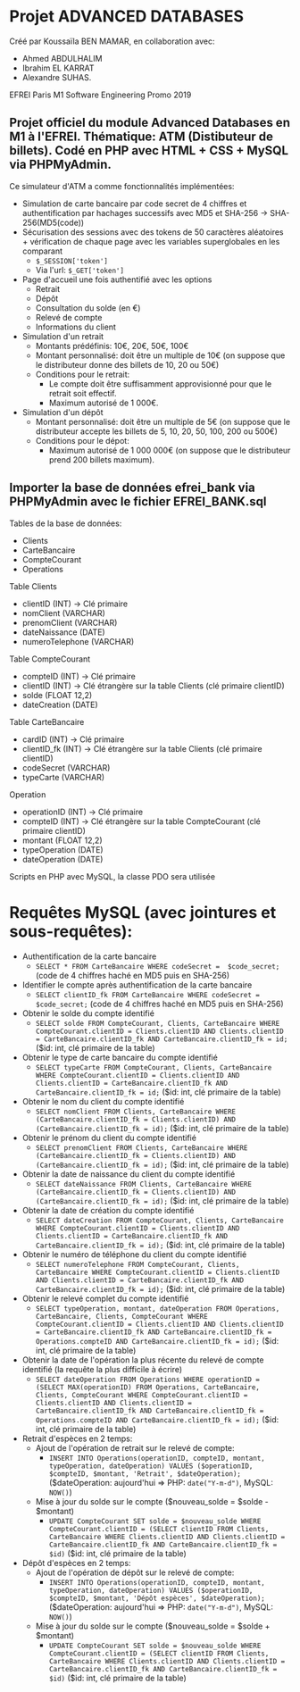 # Projet ADVANCED DATABASES

Créé par Koussaïla BEN MAMAR, en collaboration avec:
* Ahmed ABDULHALIM
* Ibrahim EL KARRAT
* Alexandre SUHAS.

EFREI Paris M1 Software Engineering Promo 2019

## Projet officiel du module Advanced Databases en M1 à l'EFREI. Thématique: ATM (Distibuteur de billets). Codé en PHP avec HTML + CSS + MySQL via PHPMyAdmin.

Ce simulateur d'ATM a comme fonctionnalités implémentées:
* Simulation de carte bancaire par code secret de 4 chiffres et authentification par hachages successifs avec MD5 et SHA-256 -> SHA-256(MD5(code))
* Sécurisation des sessions avec des tokens de 50 caractères aléatoires + vérification de chaque page avec les variables superglobales en les comparant
  * ` $_SESSION['token'] `
  * Via l'url: ` $_GET['token'] ` 
* Page d'accueil une fois authentifié avec les options
  * Retrait
  * Dépôt
  * Consultation du solde (en €)
  * Relevé de compte
  * Informations du client
* Simulation d'un retrait
  * Montants prédéfinis: 10€, 20€, 50€, 100€
  * Montant personnalisé: doit être un multiple de 10€ (on suppose que le distributeur donne des billets de 10, 20 ou 50€)
  * Conditions pour le retrait: 
    * Le compte doit être suffisamment approvisionné pour que le retrait soit effectif.
    * Maximum autorisé de 1 000€.
* Simulation d'un dépôt
  * Montant personnalisé: doit être un multiple de 5€ (on suppose que le distributeur accepte les billets de 5, 10, 20, 50, 100, 200 ou 500€)
  * Conditions pour le dépot: 
    * Maximum autorisé de 1 000 000€ (on suppose que le distributeur prend 200 billets maximum).

## Importer la base de données efrei_bank via PHPMyAdmin avec le fichier EFREI_BANK.sql

Tables de la base de données:
- Clients 
- CarteBancaire
- CompteCourant
- Operations

Table Clients
- clientID (INT) -> Clé primaire
- nomClient (VARCHAR)
- prenomClient (VARCHAR)
- dateNaissance (DATE)
- numeroTelephone (VARCHAR)

Table CompteCourant
- compteID (INT) -> Clé primaire
- clientID (INT) -> Clé étrangère sur la table Clients (clé primaire clientID)
- solde (FLOAT 12,2)
- dateCreation (DATE)

Table CarteBancaire
- cardID (INT) -> Clé primaire
- clientID_fk (INT) -> Clé étrangère sur la table Clients (clé primaire clientID)
- codeSecret (VARCHAR)
- typeCarte (VARCHAR)

Operation
- operationID (INT) -> Clé primaire
- compteID (INT) -> Clé étrangère sur la table CompteCourant (clé primaire clientID)
- montant (FLOAT 12,2)
- typeOperation (DATE)
- dateOperation (DATE)

Scripts en PHP avec MySQL, la classe PDO sera utilisée

# Requêtes MySQL (avec jointures et sous-requêtes):
* Authentification de la carte bancaire
  * `SELECT * FROM CarteBancaire WHERE codeSecret =  $code_secret;` (code de 4 chiffres haché en MD5 puis en SHA-256)
* Identifier le compte après authentification de la carte bancaire
  * `SELECT clientID_fk FROM CarteBancaire WHERE codeSecret =  $code_secret;` (code de 4 chiffres haché en MD5 puis en SHA-256)
* Obtenir le solde du compte identifié
  * `SELECT solde FROM CompteCourant, Clients, CarteBancaire WHERE CompteCourant.clientID = Clients.clientID AND Clients.clientID = CarteBancaire.clientID_fk AND CarteBancaire.clientID_fk = id;` ($id: int, clé primaire de la table)
* Obtenir le type de carte bancaire du compte identifié
  * `SELECT typeCarte FROM CompteCourant, Clients, CarteBancaire WHERE CompteCourant.clientID = Clients.clientID AND Clients.clientID = CarteBancaire.clientID_fk AND CarteBancaire.clientID_fk = id;` ($id: int, clé primaire de la table)
* Obtenir le nom du client du compte identifié
  * `SELECT nomClient FROM Clients, CarteBancaire WHERE (CarteBancaire.clientID_fk = Clients.clientID) AND (CarteBancaire.clientID_fk = id);` ($id: int, clé primaire de la table)
* Obtenir le prénom du client du compte identifié
  * `SELECT prenomClient FROM Clients, CarteBancaire WHERE (CarteBancaire.clientID_fk = Clients.clientID) AND (CarteBancaire.clientID_fk = id);` ($id: int, clé primaire de la table)
* Obtenir la date de naissance du client du compte identifié
  * `SELECT dateNaissance FROM Clients, CarteBancaire WHERE (CarteBancaire.clientID_fk = Clients.clientID) AND (CarteBancaire.clientID_fk = id);` ($id: int, clé primaire de la table)
* Obtenir la date de création du compte identifié
  * `SELECT dateCreation FROM CompteCourant, Clients, CarteBancaire WHERE CompteCourant.clientID = Clients.clientID AND Clients.clientID = CarteBancaire.clientID_fk AND CarteBancaire.clientID_fk = id);` ($id: int, clé primaire de la table)
* Obtenir le numéro de téléphone du client du compte identifié
  * `SELECT numeroTelephone FROM CompteCourant, Clients, CarteBancaire WHERE CompteCourant.clientID = Clients.clientID AND Clients.clientID = CarteBancaire.clientID_fk AND CarteBancaire.clientID_fk = id);` ($id: int, clé primaire de la table)
* Obtenir le relevé complet du compte identifié
  * `SELECT typeOperation, montant, dateOperation FROM Operations, CarteBancaire, Clients, CompteCourant WHERE CompteCourant.clientID = Clients.clientID AND Clients.clientID = CarteBancaire.clientID_fk AND CarteBancaire.clientID_fk = Operations.compteID AND CarteBancaire.clientID_fk = id);` ($id: int, clé primaire de la table)
* Obtenir la date de l'opération la plus récente du relevé de compte identifié (la requête la plus difficile à écrire)
  * `SELECT dateOperation FROM Operations WHERE operationID = (SELECT MAX(operationID) FROM Operations, CarteBancaire, Clients, CompteCourant WHERE CompteCourant.clientID = Clients.clientID AND Clients.clientID = CarteBancaire.clientID_fk AND CarteBancaire.clientID_fk = Operations.compteID AND CarteBancaire.clientID_fk = id);` ($id: int, clé primaire de la table)
* Retrait d'espèces en 2 temps:
  * Ajout de l'opération de retrait sur le relevé de compte:
    * `INSERT INTO Operations(operationID, compteID, montant, typeOperation, dateOperation) VALUES ($operationID, $compteID, $montant, 'Retrait', $dateOperation);` ($dateOperation: aujourd'hui => PHP: `date("Y-m-d")`, MySQL: `NOW()`)
  * Mise à jour du solde sur le compte ($nouveau_solde = $solde - $montant)
    * `UPDATE CompteCourant SET solde = $nouveau_solde WHERE CompteCourant.clientID = (SELECT clientID FROM Clients, CarteBancaire WHERE Clients.clientID AND Clients.clientID = CarteBancaire.clientID_fk AND CarteBancaire.clientID_fk = $id)` ($id: int, clé primaire de la table)
* Dépôt d'espèces en 2 temps:
  * Ajout de l'opération de dépôt sur le relevé de compte:
    * `INSERT INTO Operations(operationID, compteID, montant, typeOperation, dateOperation) VALUES ($operationID, $compteID, $montant, 'Dépôt espèces', $dateOperation);` ($dateOperation: aujourd'hui => PHP: `date("Y-m-d")`, MySQL: `NOW()`)
  * Mise à jour du solde sur le compte ($nouveau_solde = $solde + $montant)
    * `UPDATE CompteCourant SET solde = $nouveau_solde WHERE CompteCourant.clientID = (SELECT clientID FROM Clients, CarteBancaire WHERE Clients.clientID AND Clients.clientID = CarteBancaire.clientID_fk AND CarteBancaire.clientID_fk = $id)` ($id: int, clé primaire de la table)